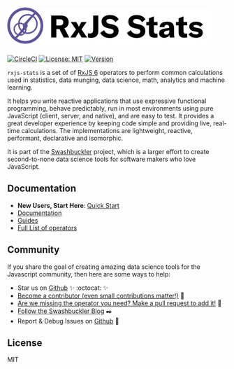 # <img src="https://github.com/buccaneerai/rxjs-stats/blob/master/docs/rxjs-stats.png" />
[![CircleCI](https://circleci.com/gh/buccaneerai/rxjs-stats/tree/master.svg?style=shield)](https://circleci.com/gh/buccaneerai/rxjs-stats/tree/master)
[![License: MIT](https://img.shields.io/badge/License-MIT-green.svg)](https://opensource.org/licenses/MIT)
<a href="https://www.npmjs.com/package/@buccaneer/rxjs-stats">
  <img src="https://img.shields.io/npm/v/@buccaneer/rxjs-stats.svg" alt="Version">
</a>

`rxjs-stats` is a set of of [RxJS 6](http://rxjs-dev.firebaseapp.com/) operators to perform common calculations used in statistics, data munging, data science, math, analytics and machine learning. 

It helps you write reactive applications that use expressive functional programming, behave predictably, run in most environments using pure JavaScript (client, server, and native), and are easy to test. It provides a great developer experience by keeping code simple and providing live, real-time calculations.  The implementations are lightweight, reactive, performant, declarative and isomorphic.

It is part of the [Swashbuckler](https://swashbuckler.ai) project, which is a larger effort to create second-to-none data science tools for software makers who love JavaScript.

## Documentation
- **New Users, Start Here**: [Quick Start](https://brianbuccaneer.gitbook.io/rxjs-stats/guides/gettingstarted)
- [Documentation](https://brianbuccaneer.gitbook.io/rxjs-stats)
- [Guides](https://brianbuccaneer.gitbook.io/rxjs-stats/guides)
- [Full List of operators](https://brianbuccaneer.gitbook.io/rxjs-stats/operators)

## Community
If you share the goal of creating amazing data science tools for the Javascript community, then here are some ways to help:
- Star us on <a href='https://github.com/buccaneerai/rxjs-stats'>Github</a> ✨ :octocat: ✨
- [Become a contributor (even small contributions matter!)](https://github.com/buccaneerai/rxjs-stats/blob/master/CONTRIBUTING.md) 👑
- [Are we missing the operator you need? Make a pull request to add it!](https://github.com/buccaneerai/rxjs-stats/blob/master/docs/Guides/CreatingOperators.md) 🤦 
- [Follow the Swashbuckler Blog](https://medium.com/buccaneer) ✒️
- Report & Debug Issues on <a href='https://github.com/buccaneerai/rxjs-stats'>Github</a> 🌊
<!--- - [Add your organization's logo to the list of users]() --->
<!--- - [Join Community Discussions]() 🐬 --->
<!--- - [Become a sponser (or encourage your employer to)]()  ⚓️--->
<!--- - [Give Feedback]() --->

<!--- ## Used by --->

## License
MIT

